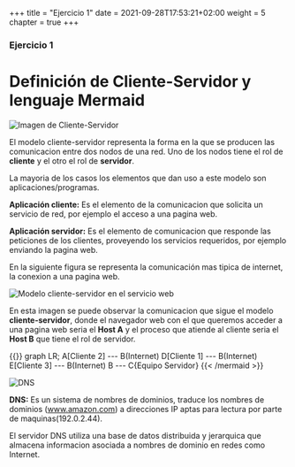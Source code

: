 +++
title = "Ejercicio 1"
date = 2021-09-28T17:53:21+02:00
weight = 5
chapter = true
+++

### Ejercicio 1

# Definición de Cliente-Servidor y lenguaje Mermaid


![Imagen de Cliente-Servidor](/images/maxresdefault.jpg)

El modelo cliente-servidor representa la forma en la que se producen las comunicacion entre dos nodos de una red. Uno de los nodos tiene el rol de **cliente** y el otro el rol de **servidor**.

La mayoria de los casos los elementos que dan uso a este modelo son aplicaciones/programas.

**Aplicación cliente:** Es el elemento de la comunicacion que solicita un servicio de red, por ejemplo el acceso a una pagina web.

**Aplicación servidor:** Es el elemento de comunicacion que responde las peticiones de los clientes, proveyendo los servicios requeridos, por ejemplo enviando la pagina web.

En la siguiente figura se representa la comunicación mas tipica de internet, la conexion a una pagina web.

![Modelo cliente-servidor en el servicio web](/images/modelo.jpg)

En esta imagen se puede observar la comunicacion que sigue el modelo **cliente-servidor**, donde el navegador web con el que queremos acceder a una pagina web seria el **Host A** y el proceso que atiende al cliente seria el **Host B** que tiene el rol de servidor.

{{<mermaid align="center">}}
graph LR;
    A[Cliente 2] --- B(Internet)
    D[Cliente 1] --- B(Internet)
    E[Cliente 3] --- B(Internet)
    B --- C{Equipo Servidor}
{{< /mermaid >}}

![DNS](/images/DNS.jpg)

**DNS:** Es un sistema de nombres de dominios, traduce los nombres de dominios (www.amazon.com) a direcciones IP aptas para lectura por parte de maquinas(192.0.2.44).

El servidor DNS utiliza una base de datos distribuida y jerarquica que almacena informacion asociada a nombres de dominio en redes como Internet.
